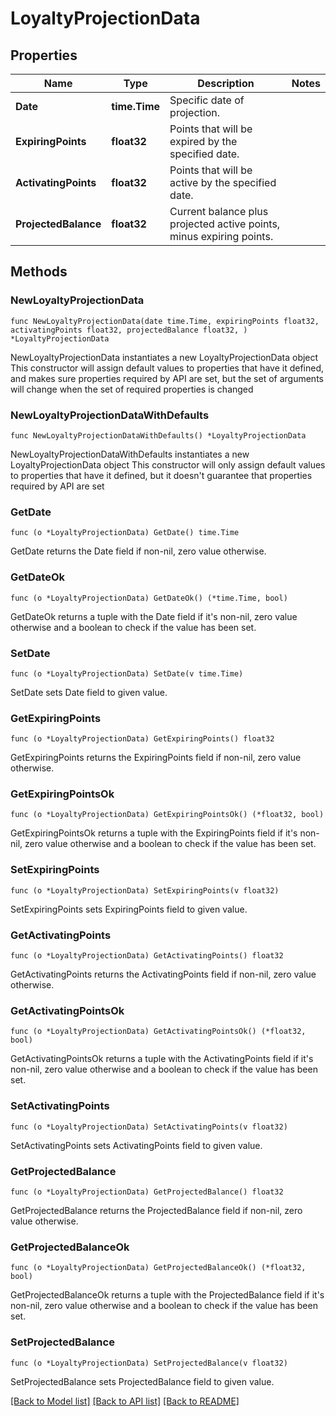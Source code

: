 # LoyaltyProjectionData

## Properties

Name | Type | Description | Notes
------------ | ------------- | ------------- | -------------
**Date** | **time.Time** | Specific date of projection. | 
**ExpiringPoints** | **float32** | Points that will be expired by the specified date. | 
**ActivatingPoints** | **float32** | Points that will be active by the specified date. | 
**ProjectedBalance** | **float32** | Current balance plus projected active points, minus expiring points. | 

## Methods

### NewLoyaltyProjectionData

`func NewLoyaltyProjectionData(date time.Time, expiringPoints float32, activatingPoints float32, projectedBalance float32, ) *LoyaltyProjectionData`

NewLoyaltyProjectionData instantiates a new LoyaltyProjectionData object
This constructor will assign default values to properties that have it defined,
and makes sure properties required by API are set, but the set of arguments
will change when the set of required properties is changed

### NewLoyaltyProjectionDataWithDefaults

`func NewLoyaltyProjectionDataWithDefaults() *LoyaltyProjectionData`

NewLoyaltyProjectionDataWithDefaults instantiates a new LoyaltyProjectionData object
This constructor will only assign default values to properties that have it defined,
but it doesn't guarantee that properties required by API are set

### GetDate

`func (o *LoyaltyProjectionData) GetDate() time.Time`

GetDate returns the Date field if non-nil, zero value otherwise.

### GetDateOk

`func (o *LoyaltyProjectionData) GetDateOk() (*time.Time, bool)`

GetDateOk returns a tuple with the Date field if it's non-nil, zero value otherwise
and a boolean to check if the value has been set.

### SetDate

`func (o *LoyaltyProjectionData) SetDate(v time.Time)`

SetDate sets Date field to given value.


### GetExpiringPoints

`func (o *LoyaltyProjectionData) GetExpiringPoints() float32`

GetExpiringPoints returns the ExpiringPoints field if non-nil, zero value otherwise.

### GetExpiringPointsOk

`func (o *LoyaltyProjectionData) GetExpiringPointsOk() (*float32, bool)`

GetExpiringPointsOk returns a tuple with the ExpiringPoints field if it's non-nil, zero value otherwise
and a boolean to check if the value has been set.

### SetExpiringPoints

`func (o *LoyaltyProjectionData) SetExpiringPoints(v float32)`

SetExpiringPoints sets ExpiringPoints field to given value.


### GetActivatingPoints

`func (o *LoyaltyProjectionData) GetActivatingPoints() float32`

GetActivatingPoints returns the ActivatingPoints field if non-nil, zero value otherwise.

### GetActivatingPointsOk

`func (o *LoyaltyProjectionData) GetActivatingPointsOk() (*float32, bool)`

GetActivatingPointsOk returns a tuple with the ActivatingPoints field if it's non-nil, zero value otherwise
and a boolean to check if the value has been set.

### SetActivatingPoints

`func (o *LoyaltyProjectionData) SetActivatingPoints(v float32)`

SetActivatingPoints sets ActivatingPoints field to given value.


### GetProjectedBalance

`func (o *LoyaltyProjectionData) GetProjectedBalance() float32`

GetProjectedBalance returns the ProjectedBalance field if non-nil, zero value otherwise.

### GetProjectedBalanceOk

`func (o *LoyaltyProjectionData) GetProjectedBalanceOk() (*float32, bool)`

GetProjectedBalanceOk returns a tuple with the ProjectedBalance field if it's non-nil, zero value otherwise
and a boolean to check if the value has been set.

### SetProjectedBalance

`func (o *LoyaltyProjectionData) SetProjectedBalance(v float32)`

SetProjectedBalance sets ProjectedBalance field to given value.



[[Back to Model list]](../README.md#documentation-for-models) [[Back to API list]](../README.md#documentation-for-api-endpoints) [[Back to README]](../README.md)


